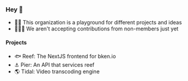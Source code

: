 ### Hey 👋

- 🧑‍💻 This organization is a playground for different projects and ideas
- 🧑‍🤝‍🧑 We aren't accepting contributions from non-members just yet

#### Projects

- 🐟 Reef: The NextJS frontend for bken.io
- ⚓ Pier: An API that services reef
- 🌎 Tidal: Video transcoding engine
